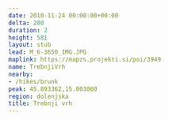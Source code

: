 ```yaml
---
date: 2010-11-24 00:00:00+00:00
delta: 280
duration: 2
height: 581
layout: stub
lead: M_6-3650_IMG.JPG
maplink: https://mapzs.projekti.si/poi/3949
name: TrebnjiVrh
nearby:
- /hikes/brunk
peak: 45.893362,15.003060
region: dolenjska
title: Trebnji vrh
---
```

